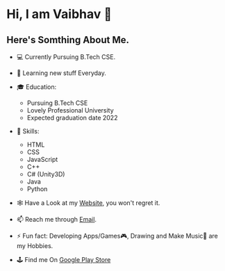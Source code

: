 # Hi, I am Vaibhav 👋

## Here's Somthing About Me.

- 💻 Currently Pursuing B.Tech CSE.

- 📖 Learning new stuff Everyday.

- 🎓 Education:
     * Pursuing B.Tech CSE 
     * Lovely Professional University 
     * Expected graduation date 2022
     
- 🤔 Skills:
     * HTML
     * CSS
     * JavaScript
     * C++
     * C# (Unity3D)
     * Java
     * Python
     
- 🕸 Have a Look at my [Website](rebrand.ly/VaibhavNanda), you won't regret it. 

- 📫 Reach me through [Email](vaibhavnanda2000gmail.com).

- ⚡ Fun fact: Developing Apps/Games🎮, Drawing  and Make Music🎹 are my Hobbies.

- 🕹 Find me On [Google Play Store](https://play.google.com/store/apps/developer?id=VnStuff+Studios+Inc.)
